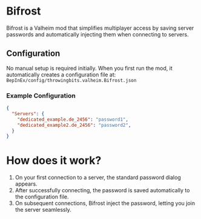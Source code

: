 # Bifrost

Bifrost is a Valheim mod that simplifies multiplayer access by saving server passwords and automatically injecting them when connecting to servers.

## Configuration

No manual setup is required initially. When you first run the mod, it automatically creates a configuration file at:
`BepInEx/config/throwingbits.valheim.Bifrost.json`

### Example Configuration
```json
{
  "Servers": {
    "dedicated_example.de_2456": "password1",
    "dedicated_example2.de_2456": "password2",
  }
}
```

# How does it work?

1. On your first connection to a server, the standard password dialog appears.
2. After successfully connecting, the password is saved automatically to the configuration file.
3. On subsequent connections, Bifrost inject the password, letting you join the server seamlessly.